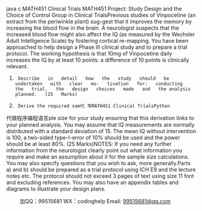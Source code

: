 java c
MATH451 Clinical Trials
MATH451   Project:   Study   Design   and   the   Choice   of   Control   Group   in   Clinical   TrialsPrevious   studies   of Vinpocetine   (an   extract   from the   periwinkle   plant)   sug-gest that   it   improves the   memory   by   increasing the   blood flow   in   the   brain.   A   neurologist   suspects   that   the   increased   blood   flow   might   also   affect   the   IQ (as   measured   by   the   Wechsler   Adult   Intelligence   Scale)   by   fostering   cortical re-mapping.   You   have   been   approached   to   help   design   a   Phase   III   clinical   study   and   to   prepare   a   trial   protocol.   The working   hypothesis   is that   10mg   of   Vinpocetine   daily   increases   the   IQ   by   at   least   10   points:   a   difference   of   10   points   is   clinically   relevant.
1.      Describe   in   detail   how   the   study   should   be   undertaken   with   clear   mo-   tivation   for:   conducting   the   trial,   the   design   choices   made   and   the analysis   planned.   (25   Marks)
2.      Derive the required sam代 写MATH451 Clinical TrialsPython
代做程序编程语言ple size for your study ensuring that this derivation   links   to   your   planned   analysis.   You   may   assume   that   IQ measurements   are   normally   distributed   with   a   standard   deviation   of
15.   The   mean   IQ   without   intervention   is   100,   a   two-sided   type-I-error of   10%   should   be   used   and   the   power   should   be   at   least   80%.    (25   Marks)NOTES:   If you   need   any   further   information   from   the   neurologist   clearly   point   out   what   information   you   require   and   make   an   assumption   about   it   for   the   sample   size   calculations.   You   may   also   specify   questions   that   you   wish   to   ask,   more   generally.Parts   a)   and   b)   should   be   prepared   as   a   trial   protocol   using   ICH   E9   and the   lecture   notes   etc.   The   protocol   should   not   exceed   3   pages   of text   using   size   11 font   and excluding references. You   may   also   have   an   appendix   tables   and   diagrams   to   illustrate   your   design   plans.

         
加QQ：99515681  WX：codinghelp  Email: 99515681@qq.com
